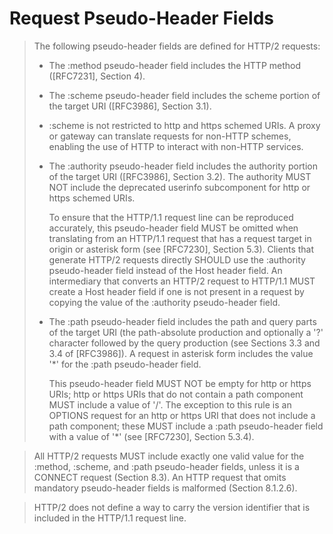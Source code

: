 # Request Pseudo-Header Fields
> The following pseudo-header fields are defined for HTTP/2 requests:
> 
> * The :method pseudo-header field includes the HTTP method ([RFC7231], Section 4).
> 
> * The :scheme pseudo-header field includes the scheme portion of the target URI ([RFC3986], Section 3.1).
> 
> * :scheme is not restricted to http and https schemed URIs. A proxy or gateway can translate requests for non-HTTP schemes, enabling the use of HTTP to interact with non-HTTP services.
> 
> * The :authority pseudo-header field includes the authority portion of the target URI ([RFC3986], Section 3.2). The authority MUST NOT include the deprecated userinfo subcomponent for http or https schemed URIs.
> 
> 	To ensure that the HTTP/1.1 request line can be reproduced accurately, this pseudo-header field MUST be omitted when translating from an HTTP/1.1 request that has a request target in origin or asterisk form (see [RFC7230], Section 5.3). Clients that generate HTTP/2 requests directly SHOULD use the :authority pseudo-header field instead of the Host header field. An intermediary that converts an HTTP/2 request to HTTP/1.1 MUST create a Host header field if one is not present in a request by copying the value of the :authority pseudo-header field.
> 
> * The :path pseudo-header field includes the path and query parts of the target URI (the path-absolute production and optionally a '?' character followed by the query production (see Sections 3.3 and 3.4 of [RFC3986]). A request in asterisk form includes the value '*' for the :path pseudo-header field.
> 
> 	This pseudo-header field MUST NOT be empty for http or https URIs; http or https URIs that do not contain a path component MUST include a value of '/'. The exception to this rule is an OPTIONS request for an http or https URI that does not include a path component; these MUST include a :path pseudo-header field with a value of '*' (see [RFC7230], Section 5.3.4).

> All HTTP/2 requests MUST include exactly one valid value for the :method, :scheme, and :path pseudo-header fields, unless it is a CONNECT request (Section 8.3). An HTTP request that omits mandatory pseudo-header fields is malformed (Section 8.1.2.6).

> HTTP/2 does not define a way to carry the version identifier that is included in the HTTP/1.1 request line.

